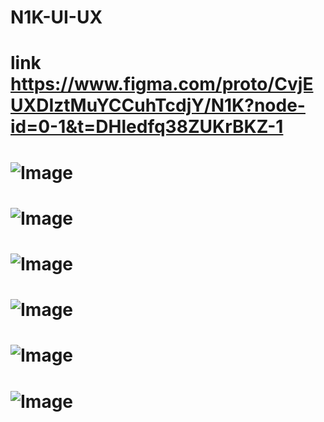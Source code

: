 # N1K-UI-UX 
# link https://www.figma.com/proto/CvjEUXDIztMuYCCuhTcdjY/N1K?node-id=0-1&t=DHledfq38ZUKrBKZ-1
# ![Image](https://github.com/user-attachments/assets/7620c46d-bc60-497e-9ff8-67d9d684cb07)
# ![Image](https://github.com/user-attachments/assets/21d13b16-6aec-4ad8-a49a-1d2d5bdbb2ff)
# ![Image](https://github.com/user-attachments/assets/d6aa28cd-825c-4a4c-9b4d-149098ad102b)
# ![Image](https://github.com/user-attachments/assets/b4198df1-c7ee-4ad1-b204-f4692585decc)
# ![Image](https://github.com/user-attachments/assets/1a70a915-93ba-4814-a97b-6e619bf195b8)
# ![Image](https://github.com/user-attachments/assets/1844f39b-2de9-4fb7-a070-d47ce999362c)
